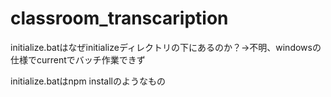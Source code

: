 # classroom_transcaription
 
initialize.batはなぜinitializeディレクトリの下にあるのか？→不明、windowsの仕様でcurrentでバッチ作業できず

initialize.batはnpm installのようなもの